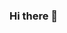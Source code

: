 ### Hi there 👋

<!--
**ferozer/ferozer** is a ✨ _special_ ✨ repository because its `README.md` (this file) appears on your GitHub profile.


- 🔭 Let's Begin...
- 🌱 Physical Design Engineer
- 😄 You can subscribe my channel and learn Physical Design Concepts >> https://youtube.com/c/FerozAhmed_PhysicalDesign
- 💬 You can mail me if you need any Physical design study materials @ ferzoer3@gmail.com
- 👯 Graduatiion Details: Master of Technology in VLSI & Embedded System from REVA University.
                           Bachelors of Engineering in Electronics and Telecommunication Engineering from Goa College of Engineering.
                           Diploma in Electronics and Communication Engineering from Agnel Polytechnic Verna.
- 📫 How to reach me: https://www.linkedin.com/in/ferozchoudhary/
- ⚡ Ex Student council member at Goa college of Engineer.
- 💬 connect with me on instagram @rising_legend.

